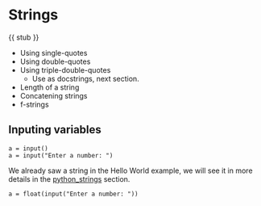 # Strings

{{ stub }}

- Using single-quotes
- Using double-quotes
- Using triple-double-quotes
    - Use as docstrings, next section.
- Length of a string
- Concatening strings
- f-strings

## Inputing variables

```
a = input()
a = input("Enter a number: ")
```

We already saw a string in the Hello World example, we will see it in more details in the [python_strings](python_strings.md) section.

```
a = float(input("Enter a number: "))
```

